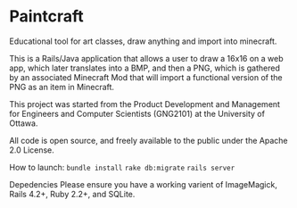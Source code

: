 # Paintcraft
Educational tool for art classes, draw anything and import into minecraft.

This is a Rails/Java application that allows a user to draw a 16x16 on a web app, which later translates into a BMP, and then a PNG, which is gathered by an associated Minecraft Mod that will import a functional version of the PNG as an item in Minecraft.

This project was started from the Product Development and Management for Engineers and Computer Scientists (GNG2101) at the University of Ottawa.

All code is open source, and freely available to the public under the Apache 2.0 License. 

How to launch:
`bundle install`
`rake db:migrate`
`rails server`

Depedencies
Please ensure you have a working varient of ImageMagick, Rails 4.2+, Ruby 2.2+, and SQLite.
